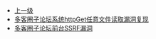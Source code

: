 * [上一级](docs/wy876_poc/)
* [多客圈子论坛系统httpGet任意文件读取漏洞复现](docs/wy876_poc/%E5%A4%9A%E5%AE%A2%E5%9C%88%E5%AD%90%E8%AE%BA%E5%9D%9B%E7%B3%BB%E7%BB%9F/%E5%A4%9A%E5%AE%A2%E5%9C%88%E5%AD%90%E8%AE%BA%E5%9D%9B%E7%B3%BB%E7%BB%9FhttpGet%E4%BB%BB%E6%84%8F%E6%96%87%E4%BB%B6%E8%AF%BB%E5%8F%96%E6%BC%8F%E6%B4%9E%E5%A4%8D%E7%8E%B0.md)
* [多客圈子论坛前台SSRF漏洞](docs/wy876_poc/%E5%A4%9A%E5%AE%A2%E5%9C%88%E5%AD%90%E8%AE%BA%E5%9D%9B%E7%B3%BB%E7%BB%9F/%E5%A4%9A%E5%AE%A2%E5%9C%88%E5%AD%90%E8%AE%BA%E5%9D%9B%E5%89%8D%E5%8F%B0SSRF%E6%BC%8F%E6%B4%9E.md)

